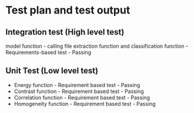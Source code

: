 # Test plan and test output

## Integration test (High level test)

model function - calling file extraction function and classification function - Requirements-based test - Passing

## Unit Test (Low level test)

* Energy function - Requirement based test - Passing
* Contrast function - Requirement based test - Passing
* Correlation function - Requirement based test - Passing
* Homogeneity function - Requirement based test - Passing
